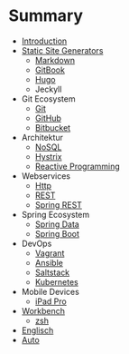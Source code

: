 # Summary

* [Introduction](README.md)
* [Static Site Generators](staticSiteGenerators.md)
   * [Markdown](markdown.md)
   * [GitBook](gitbook.md)
   * [Hugo](hugo.md)
   * Jeckyll
* Git Ecosystem
   * [Git](git.md)
   * [GitHub](github.md)
   * [Bitbucket](bitbucket.md)
* Architektur
   * [NoSQL](nosql.md)
   * [Hystrix](hystrix.md)
   * [Reactive Programming](reactiveProgramming.md)
* Webservices
   * [Http](http.md)
   * [REST](rest.md)
   * [Spring REST](springRest.md)
* Spring Ecosystem
   * [Spring Data](springdata.md)
   * [Spring Boot](springBoot.md)
* DevOps
   * [Vagrant](vagrant.md)
   * [Ansible](ansible.md)
   * [Saltstack](saltstack.md)
   * [Kubernetes](kubernetes.md)
* Mobile Devices
   * [iPad Pro](ipadPro.md)
* [Workbench](workbench.md)
   * [zsh](zsh.md)
* [Englisch](englisch.md)
* [Auto](auto.md)

